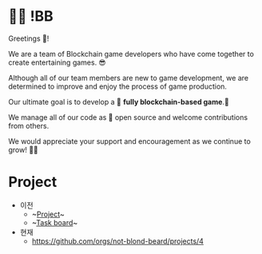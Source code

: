 # 🧔🏼 !BB

Greetings 👋!

We are a team of Blockchain game developers who have come together to create entertaining games. 😎

Although all of our team members are new to game development, we are determined to improve and enjoy the process of game production.

Our ultimate goal is to develop a 🦾 **fully blockchain-based game**.🦿

We manage all of our code as 📂 open source and welcome contributions from others.

We would appreciate your support and encouragement as we continue to grow! 👊🏻


# Project

- 이전
  - ~[Project](https://atralupus.notion.site/318a8686687f425d83431fb060f18050?v=ef619cbdd8d149f6a9ebfecc8c38366c)~
  - ~[Task board](https://atralupus.notion.site/90ef4532315c434d9305405046117981)~
- 현재
  - https://github.com/orgs/not-blond-beard/projects/4
